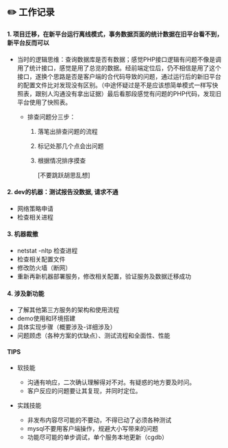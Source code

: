 ## :pencil2: 工作记录

#### 1. 项目迁移，在新平台运行离线模式，事务数据页面的统计数据在旧平台看不到，新平台反而可以

- 当时的逻辑思维：查询数据库是否有数据；感觉PHP接口逻辑有问题不像是调用了统计接口，感觉是用了总览的数据。经前端定位后，仍不相信是用了这个接口，遂换个思路是否是客户端的合代码导致的问题，通过运行后的新旧平台的配置文件比对发现没有区别。（中途怀疑过是不是应该想简单模式一样写快照表，跟别人沟通没有拿出证据）最后看那段感觉有问题的PHP代码，发现旧平台使用了快照表。

  - 排查问题分三步：

    1. 落笔出排查问题的流程  

    2. 标记处那几个点会出问题 

    3. 根据情况排序摸查

       [不要跳跃胡思乱想]

#### 2. dev的机器：测试报告没数据, 请求不通

- 网络策略申请
- 检查相关进程

#### 3. 机器裁撤

- netstat -nltp 检查进程 
- 检查相关配置文件 
- 修改防火墙（断网）
- 重新再新机器部署服务，修改相关配置，验证服务及数据迁移成功

#### 4. 涉及新功能

- 了解其他第三方服务的架构和使用流程
- demo使用和环境搭建
- 具体实现步骤（概要涉及-详细涉及）
- 问题顾虑（各种方案的优缺点）、测试流程和全面性、性能









#### TIPS

- 软技能
  - 沟通有响应，二次确认理解得对不对。有疑惑的地方要及时问。
  - 客户反应的问题要让其复现，并同时定位。

- 实践技能
  - 非发布内容尽可能的不要动，不得已动了必须各种测试
  - mysql不要用客户端操作，规避大小写带来的问题
  - 功能尽可能的单步调试，单个服务本地更新（cgdb）



